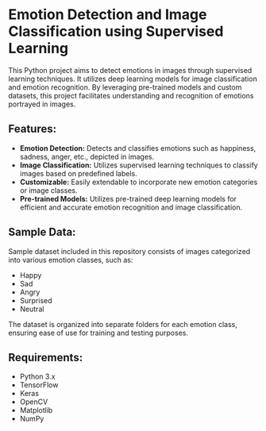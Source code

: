 # Emotion Detection and Image Classification using Supervised Learning

This Python project aims to detect emotions in images through supervised learning techniques. It utilizes deep learning models for image classification and emotion recognition. By leveraging pre-trained models and custom datasets, this project facilitates understanding and recognition of emotions portrayed in images.

## Features:
- **Emotion Detection:** Detects and classifies emotions such as happiness, sadness, anger, etc., depicted in images.
- **Image Classification:** Utilizes supervised learning techniques to classify images based on predefined labels.
- **Customizable:** Easily extendable to incorporate new emotion categories or image classes.
- **Pre-trained Models:** Utilizes pre-trained deep learning models for efficient and accurate emotion recognition and image classification.

## Sample Data:
Sample dataset included in this repository consists of images categorized into various emotion classes, such as:
- Happy
- Sad
- Angry
- Surprised
- Neutral

The dataset is organized into separate folders for each emotion class, ensuring ease of use for training and testing purposes.

## Requirements:
- Python 3.x
- TensorFlow
- Keras
- OpenCV
- Matplotlib
- NumPy

